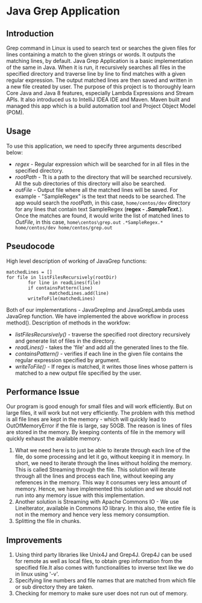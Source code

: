 # Java Grep Application

## Introduction
Grep command in Linux is used to search text or searches the given files for lines containing a match to the given strings or words. It outputs the matching lines, by default.
Java Grep Application is a basic implementation of the same in Java. When it is run, it recursively searches all files in the specified directory and traverse line by line to find matches with a given regular expression. The output matched lines are then saved and written in a new file created by user.
The purpose of this project is to thoroughly learn Core Java and Java 8 features, especially Lambda Expressions and Stream APIs. It also introduced us to IntelliJ IDEA IDE and Maven. Maven built and managed this app which is a build automation tool and Project Object Model (POM).


## Usage
To use this application, we need to specify three arguments described below:
* _regex_ - Regular expression which will be searched for in all files in the specified directory.
* _rootPath_ - Tt is a path to the directory that will be searched recursively. All the sub directories of this directory will also be searched.
* _outFile_ - Output file where all the matched lines will be saved.
For example - "SampleRegex" is the text that needs to be searched. The app would search the *rootPath*, in this case, `home/centos/dev`  directory for any lines that contain text SampleRegex (__regex - .*SampleText.*__). Once the matches are found, it would write the list of matched lines to *OutFile*, in this case, `home\centos\grep.out` 
`.*SampleRegex.* home/centos/dev home/centos/grep.out`

## Pseudocode
High level description of working of JavaGrep functions:

```
matchedLines = []
for file in listFilesRecursively(rootDir)
        for line in readLines(file)
        if containsPattern(line)
                matchedLines.add(line)
        writeToFile(matchedLines)
```


Both of our implementations - JavaGrepImp and JavaGrepLambda uses JavaGrep function.
We have implemented the above workflow in process method().
Description of methods in the workfow:
* _listFilesRecursively()_ - traverse the specified root directory recursively and generate list of files in the directory.
* _readLines()_ - takes the 'file' and add all the generated lines to the file.
* _containsPattern()_ - verifies if each line in the given file contains the regular expression specified by  argument.
* _writeToFile()_ - If regex is matched, it writes those lines whose pattern is matched to a new output file specified by the user.


## Performance Issue
Our program is good enough for small files and will work efficiently. But on large files, it will work but not very efficiently. The problem with this method is all file lines are kept in the memory - which will quickly lead to OutOfMemoryError if the file is large, say 50GB. The reason is lines of files are stored in the memory. By keeping contents of file in the memory will quickly exhaust the available memory.
1. What we need here is to just be able to iterate through each line of the file, do some processing and let it go, without keeping it in memory. In short, we need to iterate through the lines without holding the memory. This is called Streaming through the file. This solution will iterate through all the lines and process each line, without keeping any references in the memory. This way it consumes very less amount of memory. Hence, we have implemented this solution and we should not run into any memory issue with this implementation.
1. Another solution is Streaming with Apache Commons IO - We use LineIterator, available in Commons IO library. In this also, the entire file is not in the memory and hence very less memory consumption.
1. Splitting the file in chunks.


## Improvements
1. Using third party libraries like Unix4J and Grep4J. Grep4J can be used for remote as well as local files, to obtain grep information from the specified file.It also comes with functionalities to inverse text like we do in linux using '-v'.
1. Specifying line numbers and file names that are matched from which file or sub directory they are taken.
1. Checking for memory to make sure user does not run out of memory.
